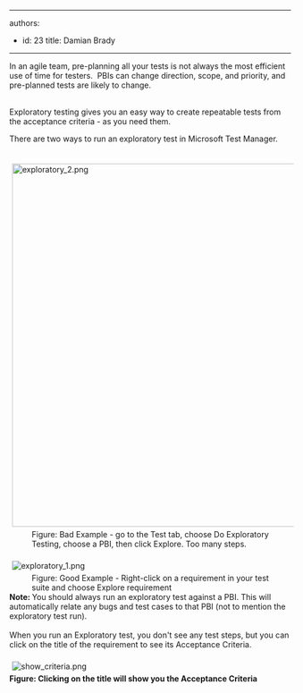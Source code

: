 

---
authors:
  - id: 23
    title: Damian Brady
---




<span class='intro'> In an agile team, pre-planning all your tests is not always the most efficient use of time for testers. &#160;PBIs can change direction, scope, and priority, and pre-planned tests are likely to change.<div><br></div><div>Exploratory testing gives you an easy way&#160;to create repeatable tests from the acceptance criteria - as you need them.</div> </span>

There are two ways to run an exploratory test in Microsoft Test Manager.<div><br></div><div><img src="/SoftwareDevelopment/RulesToBetterUserAcceptanceTests/PublishingImages/exploratory_2.png" alt="exploratory_2.png" style="margin&#58;5px;width&#58;650px;" /><br></div><dd class="ssw15-rteElement-FigureBad">Figure&#58; Bad Example - go to the Test tab, choose Do Exploratory Testing, choose a PBI, then click Explore. Too many steps.</dd><div><br></div><div><img src="/SoftwareDevelopment/RulesToBetterUserAcceptanceTests/PublishingImages/exploratory_1.png" alt="exploratory_1.png" style="margin&#58;5px;" /><br></div><dd class="ssw15-rteElement-FigureGood">Figure&#58; Good Example - Right-click on a requirement in your test suite&#160;and choose Explore requirement</dd><div><strong>Note&#58; </strong>You should always run an exploratory test against a PBI. This will automatically relate any&#160;bugs and test cases to that&#160;PBI (not to mention&#160;the exploratory test run).</div><div><br></div><div>When you run an Exploratory test, you don't see any test steps, but you can click on the title of the requirement to see its Acceptance Criteria.</div><div><br></div><div><img src="/SoftwareDevelopment/RulesToBetterUserAcceptanceTests/PublishingImages/show_criteria.png" alt="show_criteria.png" style="margin&#58;5px;" /><br></div><div><strong>Figure&#58; Clicking on the title will show you the Acceptance Criteria</strong></div>


